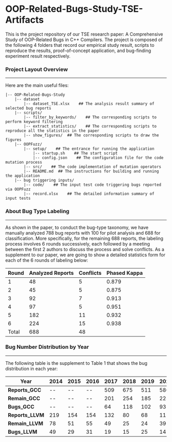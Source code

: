 # OOP-Related-Bugs-Study-TSE-Artifacts
This is the project repository of our TSE research paper: A Comprehensive Study of OOP-Related Bugs in C++ Compilers.
The project is composed of the following 4 folders that record our empirical study result, scripts to reproduce the results, proof-of-concept application, and bug-finding experiment result respectively.

### Project Layout Overview
***
Here are the main useful files:
```
|-- OOP-Related-Bugs-Study
    |-- dataset
        |-- dataset_TSE.xlsx    ## The analysis result summary of selected bug reports
    |-- scripts/
        |-- filter_by_keywords/    ## The corresponding scripts to perform keyword filtering
        |-- extract_statistics/    ## The corresponding scripts to reproduce all the statistics in the paper
        |-- show_figures/  ## The corresponding scripts to draw the figures
    |-- OOPFuzz/
        |-- setup/    ## The entrance for running the application
            |-- startup.sh    ## The start script
            |-- config.json    ## The configuration file for the code mutation process
        |-- src/    ## The code implementation of mutation operators
        |-- README.md  ## The instructions for building and running the application
    |-- bug triggering inputs/    
        |-- code/    ## The input test code triggering bugs reported via OOPFuzz
        |-- record.xlsx    ## The detailed information summary of input tests 
```

### About Bug Type Labeling
***
As shown in the paper, to conduct the bug-type taxonomy, we have manually analyzed 788 bug reports with 100 for pilot analysis and 688 for classification. More specifically, for the remaining 688 reports, the labeling process involves 6 rounds successively, each followed by a meeting between the first 2 authors to discuss the process and solve conflicts.  As a supplement to our paper, we are going to show a detailed statistics form for each of the 6 rounds of labeling below:

|**Round**|**Analyzed Reports**|**Conflicts**|**Phased Kappa**|
| ----------- | ----------- | ----------- | ----------- |
|1|48|5|0.879|
|2|45|5|0.875|
|3|92|7|0.913|
|4|97|5|0.951|
|5|182|11|0.932|
|6|224|15|0.938|
|Total|688|48| |

### Bug Number Distribution by Year
***

The following table is the supplement to Table 1 that shows the bug distribution in each year:

|**Year**|**2014**|**2015**|**2016**|**2017**|**2018**|**2019**|**2020**|**2021**|**2022**|**2023**|
| ----------- | ----------- | ----------- | ----------- | ----------- | ----------- | ----------- | ----------- | ----------- | ----------- | ----------- |
|**Reports_GCC**|--|--|--|509|675|511|580|548|358|220|
|**Remain_GCC**|--|--|--|201|254|185|225|196|129|78|
|**Bugs_GCC**|--|--|--|64|118|102|93|91|45|73|
|**Reports_LLVM**|219|154|154|132|80|68|111|58|13|16|
|**Remain_LLVM**|78|51|55|49|25|24|39|16|5|11|
|**Bugs_LLVM**|49|29|31|19|15|25|14|9|4|7|








